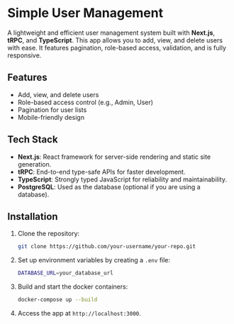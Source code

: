 # Simple User Management

A lightweight and efficient user management system built with **Next.js**, **tRPC**, and **TypeScript**. This app allows you to add, view, and delete users with ease. It features pagination, role-based access, validation, and is fully responsive.

## Features

- Add, view, and delete users
- Role-based access control (e.g., Admin, User)
- Pagination for user lists
- Mobile-friendly design

## Tech Stack

- **Next.js**: React framework for server-side rendering and static site generation.
- **tRPC**: End-to-end type-safe APIs for faster development.
- **TypeScript**: Strongly typed JavaScript for reliability and maintainability.
- **PostgreSQL**: Used as the database (optional if you are using a database).

## Installation

1. Clone the repository:

   ```bash
   git clone https://github.com/your-username/your-repo.git
   ```

2. Set up environment variables by creating a `.env` file:

   ```bash
   DATABASE_URL=your_database_url
   ```

3. Build and start the docker containers:

   ```bash
   docker-compose up --build
   ```

4. Access the app at `http://localhost:3000`.
